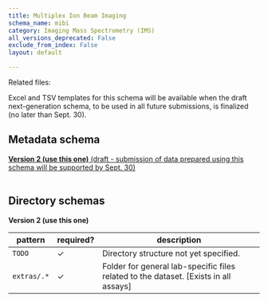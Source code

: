 ```yaml
---
title: Multiplex Ion Beam Imaging
schema_name: mibi
category: Imaging Mass Spectrometry (IMS)
all_versions_deprecated: False
exclude_from_index: False
layout: default

---
```


Related files:

Excel and TSV templates for this schema will be available when the draft next-generation schema, to be used in all future submissions, is finalized (no later than Sept. 30).



## Metadata schema


<summary><a href="https://docs.google.com/spreadsheets/d/1B3UiHbxPSoRQoYSqCAZwyQfm2lxPd86yQnyg80J7lgI/"><b>Version 2 (use this one)</b> (draft - submission of data prepared using this schema will be supported by Sept. 30)</a></summary>



<br>

## Directory schemas
<summary><b>Version 2 (use this one)</b></summary>

| pattern | required? | description |
| --- | --- | --- |
| <code>TODO</code> | ✓ | Directory structure not yet specified. |
| <code>extras\/.*</code> | ✓ | Folder for general lab-specific files related to the dataset. [Exists in all assays] |


